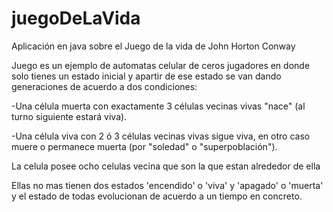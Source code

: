 juegoDeLaVida
=============

Aplicación en java sobre el Juego de la vida de John Horton Conway

Juego es un ejemplo de automatas celular de ceros jugadores en donde solo tienes un estado inicial y apartir de ese estado se van dando generaciones 
de acuerdo a dos condiciones:

-Una célula muerta con exactamente 3 células vecinas vivas "nace" (al turno siguiente estará viva).

-Una célula viva con 2 ó 3 células vecinas vivas sigue viva, en otro caso muere o permanece muerta (por "soledad" o "superpoblación").

La celula posee ocho celulas vecina que son la que estan alrededor de ella

Ellas no mas tienen dos estados 'encendido' o 'viva' y 'apagado' o 'muerta' y el estado de todas evolucionan de acuerdo
a un tiempo en concreto.


